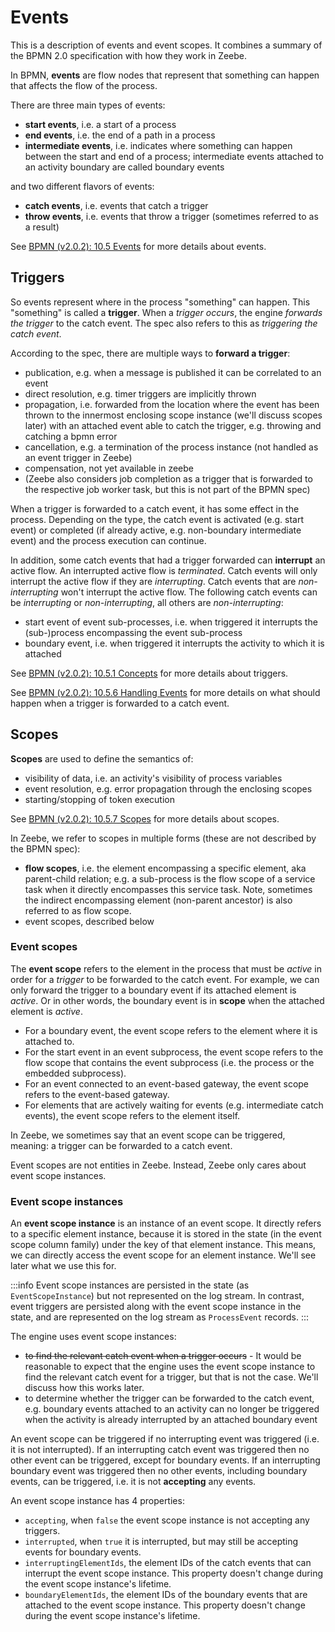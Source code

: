 # Events

This is a description of events and event scopes. It combines a summary of the BPMN 2.0 specification with how they work in Zeebe.

In BPMN, **events** are flow nodes that represent that something can happen that affects the flow of the process.

There are three main types of events:
- **start events**, i.e. a start of a process
- **end events**, i.e. the end of a path in a process
- **intermediate events**, i.e. indicates where something can happen between the start and end of a process; intermediate events attached to an activity boundary are called boundary events

and two different flavors of events:
- **catch events**, i.e. events that catch a trigger
- **throw events**, i.e. events that throw a trigger (sometimes referred to as a result)

See [BPMN (v2.0.2): 10.5 Events](https://www.omg.org/spec/BPMN/2.0.2/PDF#10.5%20Events) for more details about events.

## Triggers

So events represent where in the process "something" can happen. This "something" is called a **trigger**. When a *trigger occurs*, the engine *forwards the trigger* to the catch event. The spec also refers to this as *triggering the catch event*.

According to the spec, there are multiple ways to **forward a trigger**:
- publication, e.g. when a message is published it can be correlated to an event
- direct resolution, e.g. timer triggers are implicitly thrown
- propagation, i.e. forwarded from the location where the event has been thrown to the innermost enclosing scope instance (we'll discuss scopes later) with an attached event able to catch the trigger, e.g. throwing and catching a bpmn error
- cancellation, e.g. a termination of the process instance (not handled as an event trigger in Zeebe)
- compensation, not yet available in zeebe
- (Zeebe also considers job completion as a trigger that is forwarded to the respective job worker task, but this is not part of the BPMN spec)

When a trigger is forwarded to a catch event, it has some effect in the process. Depending on the type, the catch event is activated (e.g. start event) or completed (if already active, e.g. non-boundary intermediate event) and the process execution can continue.

In addition, some catch events that had a trigger forwarded can **interrupt** an active flow. An interrupted active flow is *terminated*. Catch events will only interrupt the active flow if they are *interrupting*. Catch events that are *non-interrupting* won't interrupt the active flow. The following catch events can be *interrupting* or *non-interrupting*, all others are *non-interrupting*:
- start event of event sub-processes, i.e. when triggered it interrupts the (sub-)process encompassing the event sub-process
- boundary event, i.e. when triggered it interrupts the activity to which it is attached

See [BPMN (v2.0.2): 10.5.1 Concepts](https://www.omg.org/spec/BPMN/2.0.2/PDF#10.5.1%20Concepts) for more details about triggers.

See [BPMN (v2.0.2): 10.5.6 Handling Events](https://www.omg.org/spec/BPMN/2.0.2/PDF#10.5.6%20Handling%20Events) for more details on what should happen when a trigger is forwarded to a catch event.

## Scopes

**Scopes** are used to define the semantics of:
- visibility of data, i.e. an activity's visibility of process variables
- event resolution, e.g. error propagation through the enclosing scopes
- starting/stopping of token execution

See [BPMN (v2.0.2): 10.5.7 Scopes](https://www.omg.org/spec/BPMN/2.0.2/PDF#10.5.7%20Scopes) for more details about scopes.

In Zeebe, we refer to scopes in multiple forms (these are not described by the BPMN spec):
- **flow scopes**, i.e. the element encompassing a specific element, aka parent-child relation; e.g. a sub-process is the flow scope of a service task when it directly encompasses this service task. Note, sometimes the indirect encompassing element (non-parent ancestor) is also referred to as flow scope.
- event scopes, described below

### Event scopes

The **event scope** refers to the element in the process that must be *active* in order for a *trigger* to be forwarded to the catch event. For example, we can only forward the trigger to a boundary event if its attached element is *active*. Or in other words, the boundary event is in **scope** when the attached element is *active*.

- For a boundary event, the event scope refers to the element where it is attached to.
- For the start event in an event subprocess, the event scope refers to the flow scope that contains the event subprocess (i.e. the process or the embedded subprocess).
- For an event connected to an event-based gateway, the event scope refers to the event-based gateway.
- For elements that are actively waiting for events (e.g. intermediate catch events), the event scope refers to the element itself.

In Zeebe, we sometimes say that an event scope can be triggered, meaning: a trigger can be forwarded to a catch event.

Event scopes are not entities in Zeebe. Instead, Zeebe only cares about event scope instances.

### Event scope instances

An **event scope instance** is an instance of an event scope. It directly refers to a specific element instance, because it is stored in the state (in the event scope column family) under the key of that element instance. This means, we can directly access the event scope for an element instance. We'll see later what we use this for.

:::info
Event scope instances are persisted in the state (as `EventScopeInstance`) but not represented on the log stream. In contrast, event triggers are persisted along with the event scope instance in the state, and are represented on the log stream as `ProcessEvent` records.
:::

The engine uses event scope instances:
- ~~to find the relevant catch event when a trigger occurs~~ - It would be reasonable to expect that the engine uses the event scope instance to find the relevant catch event for a trigger, but that is not the case. We'll discuss how this works later.
- to determine whether the trigger can be forwarded to the catch event, e.g. boundary events attached to an activity can no longer be triggered when the activity is already interrupted by an attached boundary event

An event scope can be triggered if no interrupting event was triggered (i.e. it is not interrupted). If an interrupting catch event was triggered then no other event can be triggered, except for boundary events. If an interrupting boundary event was triggered then no other events, including boundary events, can be triggered, i.e. it is not **accepting** any events.

An event scope instance has 4 properties:
- `accepting`, when `false` the event scope instance is not accepting any triggers.
- `interrupted`, when `true` it is interrupted, but may still be accepting events for boundary events.
- `interruptingElementIds`, the element IDs of the catch events that can interrupt the event scope instance. This property doesn't change during the event scope instance's lifetime.
- `boundaryElementIds`, the element IDs of the boundary events that are attached to the event scope instance. This property doesn't change during the event scope instance's lifetime.
